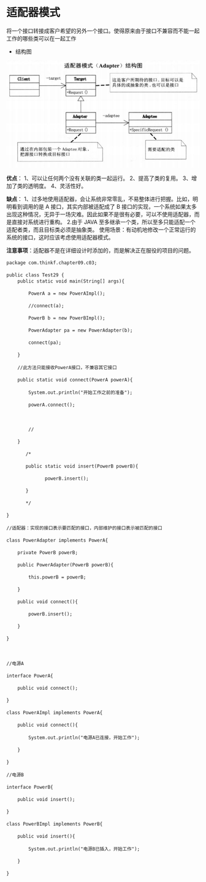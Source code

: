# 适配器模式

将一个接口转接成客户希望的另外一个接口。使得原来由于接口不兼容而不能一起工作的哪些类可以在一起工作

* 结构图

![适配器模式](https://github.com/shanyao19940801/BookeNote/blob/master/ReadingNotes/DaHuaSheJiMoShi/src/main/java/com/yao/chapter17_Adapter/image/adpter.PNG)

**优点**： 1、可以让任何两个没有关联的类一起运行。 2、提高了类的复用。 3、增加了类的透明度。 4、灵活性好。

**缺点**： 1、过多地使用适配器，会让系统非常零乱，不易整体进行把握。比如，明明看到调用的是 A 接口，其实内部被适配成了 B 接口的实现，一个系统如果太多出现这种情况，无异于一场灾难。因此如果不是很有必要，可以不使用适配器，而是直接对系统进行重构。 2.由于 JAVA 至多继承一个类，所以至多只能适配一个适配者类，而且目标类必须是抽象类。
使用场景：有动机地修改一个正常运行的系统的接口，这时应该考虑使用适配器模式。

**注意事项**：适配器不是在详细设计时添加的，而是解决正在服役的项目的问题。

	package com.thinkf.chapter09.c03;
	
	public class Test29 {
	    public static void main(String[] args){
	
	        PowerA a = new PowerAImpl();
	
	        //connect(a);
	
	        PowerB b = new PowerBImpl();
	
	        PowerAdapter pa = new PowerAdapter(b);
	
	        connect(pa);
	
	    }
	
	    //此方法只能接收PowerA接口，不兼容其它接口
	
	    public static void connect(PowerA powerA){
	
	        System.out.println("开始工作之前的准备");
	
	        powerA.connect();
	
	
	
	        //
	
	    }
	
	       /*
	
	       public static void insert(PowerB powerB){
	
	              powerB.insert();
	
	       }
	
	       */
	
	}
	
	//适配器：实现的接口表示要匹配的接口，内部维护的接口表示被匹配的接口
	
	class PowerAdapter implements PowerA{
	
	    private PowerB powerB;
	
	    public PowerAdapter(PowerB powerB){
	
	        this.powerB = powerB;
	
	    }
	
	    public void connect(){
	
	        powerB.insert();
	
	    }
	
	}
	
	
	
	//电源A
	
	interface PowerA{
	
	    public void connect();
	
	}
	
	class PowerAImpl implements PowerA{
	
	    public void connect(){
	
	        System.out.println("电源A已连接，开始工作");
	
	    }
	
	}
	
	//电源B
	
	interface PowerB{
	
	    public void insert();
	
	}
	
	class PowerBImpl implements PowerB{
	
	    public void insert(){
	
	        System.out.println("电源B已插入，开始工作");
	
	    }
	
	}

